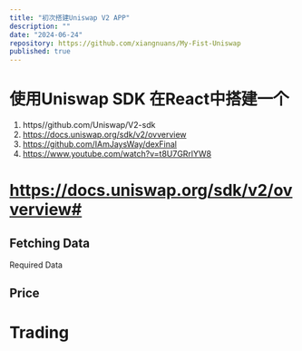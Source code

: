 ```yaml
---
title: "初次搭建Uniswap V2 APP"
description: ""
date: "2024-06-24"
repository: https://github.com/xiangnuans/My-Fist-Uniswap
published: true
---
```

# 使用Uniswap SDK 在React中搭建一个

1. https//github.com/Uniswap/V2-sdk
2. https://docs.uniswap.org/sdk/v2/ovverview
3. https://github.com/IAmJaysWay/dexFinal
4. https://www.youtube.com/watch?v=t8U7GRrlYW8


# https://docs.uniswap.org/sdk/v2/ovverview# 

## Fetching Data
Required Data

## Price

# Trading